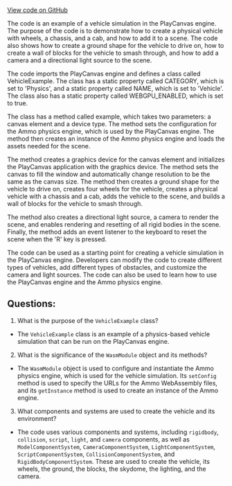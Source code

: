 [View code on GitHub](https://github.com/playcanvas/engine/examples/src/examples/physics/vehicle.tsx)

The code is an example of a vehicle simulation in the PlayCanvas engine. The purpose of the code is to demonstrate how to create a physical vehicle with wheels, a chassis, and a cab, and how to add it to a scene. The code also shows how to create a ground shape for the vehicle to drive on, how to create a wall of blocks for the vehicle to smash through, and how to add a camera and a directional light source to the scene.

The code imports the PlayCanvas engine and defines a class called VehicleExample. The class has a static property called CATEGORY, which is set to 'Physics', and a static property called NAME, which is set to 'Vehicle'. The class also has a static property called WEBGPU_ENABLED, which is set to true.

The class has a method called example, which takes two parameters: a canvas element and a device type. The method sets the configuration for the Ammo physics engine, which is used by the PlayCanvas engine. The method then creates an instance of the Ammo physics engine and loads the assets needed for the scene.

The method creates a graphics device for the canvas element and initializes the PlayCanvas application with the graphics device. The method sets the canvas to fill the window and automatically change resolution to be the same as the canvas size. The method then creates a ground shape for the vehicle to drive on, creates four wheels for the vehicle, creates a physical vehicle with a chassis and a cab, adds the vehicle to the scene, and builds a wall of blocks for the vehicle to smash through.

The method also creates a directional light source, a camera to render the scene, and enables rendering and resetting of all rigid bodies in the scene. Finally, the method adds an event listener to the keyboard to reset the scene when the 'R' key is pressed.

The code can be used as a starting point for creating a vehicle simulation in the PlayCanvas engine. Developers can modify the code to create different types of vehicles, add different types of obstacles, and customize the camera and light sources. The code can also be used to learn how to use the PlayCanvas engine and the Ammo physics engine.
## Questions: 
 1. What is the purpose of the `VehicleExample` class?
- The `VehicleExample` class is an example of a physics-based vehicle simulation that can be run on the PlayCanvas engine.

2. What is the significance of the `WasmModule` object and its methods?
- The `WasmModule` object is used to configure and instantiate the Ammo physics engine, which is used for the vehicle simulation. Its `setConfig` method is used to specify the URLs for the Ammo WebAssembly files, and its `getInstance` method is used to create an instance of the Ammo engine.

3. What components and systems are used to create the vehicle and its environment?
- The code uses various components and systems, including `rigidbody`, `collision`, `script`, `light`, and `camera` components, as well as `ModelComponentSystem`, `CameraComponentSystem`, `LightComponentSystem`, `ScriptComponentSystem`, `CollisionComponentSystem`, and `RigidBodyComponentSystem`. These are used to create the vehicle, its wheels, the ground, the blocks, the skydome, the lighting, and the camera.